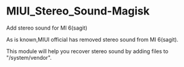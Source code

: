 # MIUI_Stereo_Sound-Magisk
Add stereo sound for MI 6(sagit)

As is known,MIUI official has removed stereo sound from MI 6(sagit).

This module will help you recover stereo sound by adding files to "/system/vendor".
